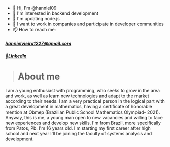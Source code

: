 - 👋 Hi, I'm @hanniel09
- 👀 I'm interested in backend development
- 🌱 I'm updating node.js
- 💞️ I want to work in companies and participate in developer communities
- 📫 How to reach me:
##### hannielvieira1227@gmail.com
##### [🔗Linkedln](https://www.linkedin.com/in/hanniel-v-aa55a1232/)

> # About me

I am a young enthusiast with programming, who seeks to grow in the area and work, as well as learn new technologies and adapt to the market according to their needs.
I am a very practical person in the logical part with a great development in mathematics, having a certificate of honorable mention at Obmep 
(Brazilian Public School Mathematics Olympiad- 2021). 
Anyway, this is me, a young man open to new vacancies and willing to face new experiences and develop new skills.
I'm from Brazil, more specifically from Patos, Pb.
I'm 16 years old. I'm starting my first career after high school and next year I'll be joining the faculty of systems analysis and development.

